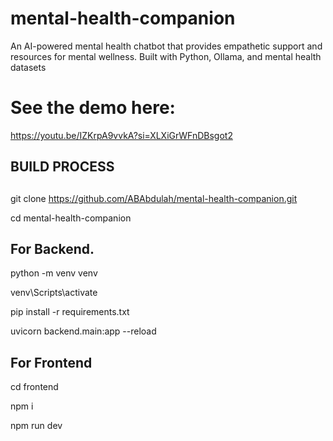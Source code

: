 # mental-health-companion
An AI-powered mental health chatbot that provides empathetic support and resources for mental wellness. Built with Python, Ollama, and mental health datasets
# See the demo here: 
https://youtu.be/IZKrpA9vvkA?si=XLXiGrWFnDBsgot2
##
## BUILD PROCESS
##
git clone https://github.com/ABAbdulah/mental-health-companion.git

cd mental-health-companion

## For Backend. 
python -m venv venv

venv\Scripts\activate

pip install -r requirements.txt

uvicorn backend.main:app --reload

## For Frontend
cd frontend

npm i

npm run dev
